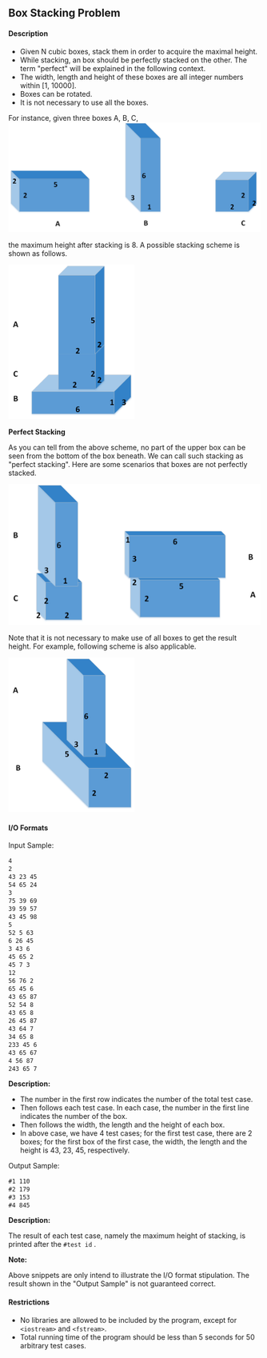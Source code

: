 ## Box Stacking Problem

#### Description

- Given N cubic boxes, stack them in order to acquire the maximal height.
- While stacking, an box should be perfectly stacked on the other. The term "perfect" will be explained in the following context.
- The width, length and height of these boxes are all integer numbers within [1, 10000].
- Boxes can be rotated.
- It is not necessary to use all the boxes.

For instance, given three boxes A, B, C,![](doc/three_boxes.png)

the maximum height after stacking is 8. A possible stacking scheme is shown as follows.

<img src="doc/stacking_three_boxes.png" width="50%">

**Perfect Stacking**

As you can tell from the above scheme, no part of the upper box can be seen from the bottom of the box beneath. We can call such stacking as "perfect stacking". Here are some scenarios that boxes are not perfectly stacked.

![](doc/imperfect_stackings.png)

Note that it is not necessary to make use of all boxes to get the result height. For example, following scheme is also applicable.

<img src="doc/ditching_one_box.png" width="50%">

#### I/O Formats

Input Sample:

```
4
2
43 23 45
54 65 24
3
75 39 69
39 59 57
43 45 98
5
52 5 63
6 26 45
3 43 6
45 65 2
45 7 3
12
56 76 2
65 45 6
43 65 87
52 54 8
43 65 8
26 45 87
43 64 7
34 65 8
233 45 6
43 65 67
4 56 87
243 65 7
```

**Description:**

- The number in the first row indicates the number of the total test case.
- Then follows each test case. In each case, the number in the first line indicates the number of the box. 
- Then follows the width, the length and the height of each box.
- In above case, we have 4 test cases; for the first test case, there are 2 boxes; for the first box of the first case, the width, the length and the height is 43, 23, 45, respectively.

Output Sample:

```
#1 110
#2 179
#3 153
#4 845
```

**Description:**

The result of each test case, namely the maximum height of stacking, is printed after the `#test id` .

**Note:**

Above snippets are only intend to illustrate the I/O format stipulation. The result shown in the "Output Sample" is not guaranteed correct.

#### Restrictions

- No libraries are allowed to be included by the program, except for `<iostream>` and `<fstream>`.
- Total running time of the program should be less than 5 seconds for 50 arbitrary test cases.